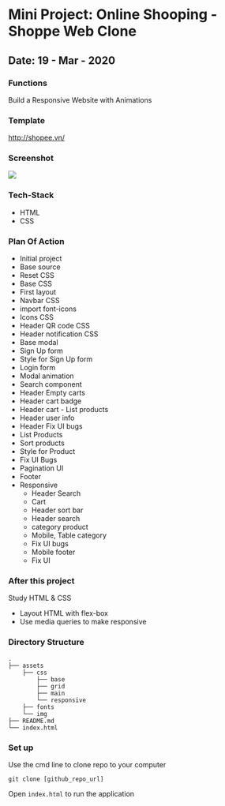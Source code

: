 # Mini Project: Online Shooping - Shoppe Web Clone
## Date: 19 - Mar - 2020

### Functions
Build a Responsive Website with Animations

### Template
http://shopee.vn/

### Screenshot

<img src="https://i.imgur.com/KaIRjJ6.png" />

### Tech-Stack
- HTML
- CSS

### Plan Of Action
- Initial project
- Base source
- Reset CSS
- Base CSS
- First layout
- Navbar CSS
- import font-icons
- Icons CSS
- Header QR code CSS
- Header notification CSS
- Base modal
- Sign Up form
- Style for Sign Up form
- Login form
- Modal animation
- Search component
- Header Empty carts
- Header cart badge
- Header cart - List products
- Header user info
- Header Fix UI bugs
- List Products
- Sort products
- Style for Product
- Fix UI Bugs
- Pagination UI
- Footer
- Responsive
  - Header Search
  - Cart
  - Header sort bar
  - Header search
  - category product
  - Mobile, Table category
  - Fix UI bugs
  - Mobile footer
  - Fix UI

### After this project

Study HTML & CSS
- Layout HTML with flex-box
- Use media queries to make responsive

### Directory Structure
```
.
├── assets
    ├── css
        ├── base
        ├── grid
        ├── main
        └── responsive
    ├── fonts
    └── img
├── README.md
└── index.html
``` 

### Set up
Use the cmd line to clone repo to your computer
```
git clone [github_repo_url]
```
Open `index.html` to run the application
